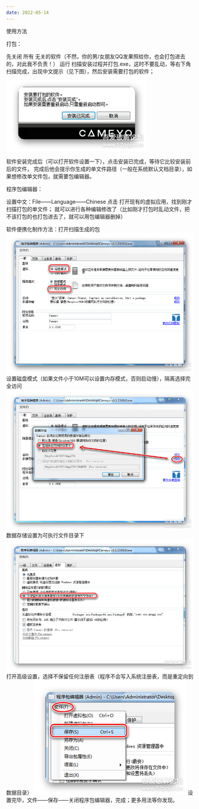 ```yaml
---
date: 2022-05-14
---
```


使用方法

打包：

先关闭 所有 无关的软件（不然，你的男/女朋友QQ发果照给你，也会打包进去的，对此我不负责！）
运行 扫描安装过程并打包.exe，这时不要乱动，等右下角扫描完成，出现中文提示（见下图），然后安装需要打包的软件；
![img](./Cameyo.assets/181413.png)

软件安装完成后（可以打开软件设置一下），点击安装已完成，等待它比较安装前后的文件，
完成后他会提示你生成的单文件路径（一般在系统默认文档目录），如果想修改单文件包，就需要包编辑器。


程序包编辑器：

设置中文：File——Language——Chinese
点击 打开现有的虚拟应用，找到刚才扫描打包的单文件；
就可以进行各种编辑修改了（比如刚才打包时乱动文件，把不该打包的也打包进去了，就可以用包编辑器删掉）

软件便携化制作方法：打开扫描生成的包
![img](./Cameyo.assets/181541.png)
设置磁盘模式（如果文件小于10M可以设置内存模式，否则启动慢），隔离选择完全访问
![img](./Cameyo.assets/181543.png)
数据存储设置为可执行文件目录下
![img](./Cameyo.assets/181545.png)
打开高级设置，选择不保留任何注册表（程序不会写入系统注册表，而是重定向到数据目录）
![img](./Cameyo.assets/181547.png)
设置完毕，文件——保存——关闭程序包编辑器，完成；更多用法等你发现。